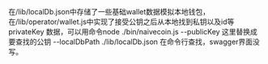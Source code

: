 在/lib/localDb.json中存储了一些基础wallet数据模拟本地钱包，在/lib/operator/wallet.js中实现了接受公钥之后从本地找到私钥以及id等privateKey 数据，可以用命令node ./bin/naivecoin.js --publicKey 这里替换成要查找的公钥 --localDbPath ./lib/localDb.json 在命令行查找，swagger界面没写。
